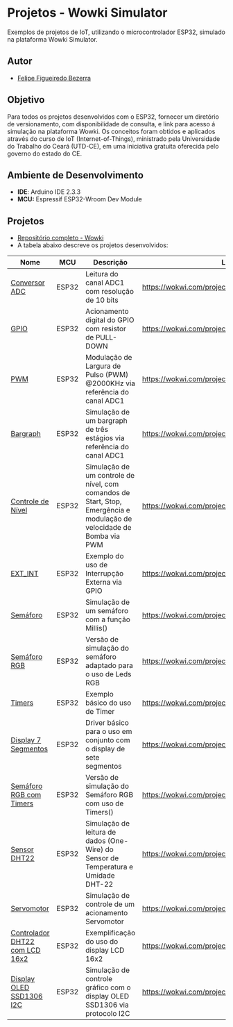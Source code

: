 # Projetos - Wowki Simulator
 Exemplos de projetos de IoT, utilizando o microcontrolador ESP32, simulado na plataforma Wowki Simulator.

## Autor
- [Felipe Figueiredo Bezerra](https://github.com/FigFelipe)

## Objetivo
Para todos os projetos desenvolvidos com o ESP32, fornecer um diretório de versionamento, com disponibilidade de consulta, e link para acesso á simulação na plataforma Wowki.
Os conceitos foram obtidos e aplicados através do curso de IoT (Internet-of-Things), ministrado pela Universidade do Trabalho do Ceará (UTD-CE), em uma iniciativa gratuita oferecida pelo governo do estado do CE. 


## Ambiente de Desenvolvimento

 - **IDE**: Arduino IDE 2.3.3
 - **MCU:** Espressif ESP32-Wroom Dev Module

## Projetos
- [Repositório completo - Wowki](https://wokwi.com/makers/figfelipe)
- A tabela abaixo descreve os projetos desenvolvidos:

| Nome | MCU | Descrição | Link |
|------------------|--------|-----------|-----------------|
| [Conversor ADC](https://github.com/FigFelipe/projetos-wowki/blob/main/Conversor_AD/sketch.ino) | ESP32 | Leitura do canal ADC1 com resolução de 10 bits | https://wokwi.com/projects/407508704706618369 |
| [GPIO](https://github.com/FigFelipe/projetos-wowki/blob/main/GPIO/sketch.ino) | ESP32 | Acionamento digital do GPIO com resistor de PULL-DOWN | https://wokwi.com/projects/407592026150523905 |
| [PWM](https://github.com/FigFelipe/projetos-wowki/blob/main/PWM/sketch.ino) | ESP32 | Modulação de Largura de Pulso (PWM) @2000KHz via referência do canal ADC1 | https://wokwi.com/projects/408046552823979009 |
| [Bargraph](https://github.com/FigFelipe/projetos-wowki/blob/main/Bargraph/sketch.ino) | ESP32 | Simulação de um bargraph de três estágios via referência do canal ADC1 | https://wokwi.com/projects/408227679887986689 |
| [Controle de Nível](https://github.com/FigFelipe/projetos-wowki/blob/main/Controle_nivel_reservatorio/sketch.ino) | ESP32 | Simulação de um controle de nível, com comandos de Start, Stop, Emergência e modulação de velocidade de Bomba via PWM | https://wokwi.com/projects/408227679887986689 |
| [EXT_INT](https://github.com/FigFelipe/projetos-wowki/blob/main/Interrupcao_externa/sketch.ino) | ESP32 | Exemplo do uso de Interrupção Externa via GPIO | https://wokwi.com/projects/408593008650764289 |
| [Semáforo](https://github.com/FigFelipe/projetos-wowki/blob/main/Semaforo_ESP32/sketch.ino) | ESP32 | Simulação de um semáforo com a função Millis() | https://wokwi.com/projects/408824913068190721 |
| [Semáforo RGB](https://github.com/FigFelipe/projetos-wowki/blob/main/Semaforo_RBG_ESP32/sketch.ino) | ESP32 | Versão de simulação do semáforo adaptado para o uso de Leds RGB | https://wokwi.com/projects/408842027006195713 |
| [Timers](https://github.com/FigFelipe/projetos-wowki/blob/main/Timers/sketch.ino) | ESP32 | Exemplo básico do uso de Timer | https://wokwi.com/projects/408863497444843521 |
| [Display 7 Segmentos](https://github.com/FigFelipe/projetos-wowki/blob/main/Display_7Segmentos/sketch.ino) | ESP32 | Driver básico para o uso em conjunto com o display de sete segmentos | https://wokwi.com/projects/408952097978715137 |
| [Semáforo RGB com Timers](https://github.com/FigFelipe/projetos-wowki/blob/main/Semaforo_RBG_Timer/sketch.ino) | ESP32 | Versão de simulação do Semáforo RGB com uso de Timers() | https://wokwi.com/projects/409112603760882689 |
| [Sensor DHT22](https://github.com/FigFelipe/projetos-wowki/blob/main/Sensor_DHT22/sketch.ino) | ESP32 | Simulação de leitura de dados (One-Wire) do Sensor de Temperatura e Umidade DHT-22 | https://wokwi.com/projects/409587823577620481 |
| [Servomotor](https://github.com/FigFelipe/projetos-wowki/blob/main/ServoMotor/sketch.ino) | ESP32 | Simulação de controle de um acionamento Servomotor | https://wokwi.com/projects/410041226043289601 |
| [Controlador DHT22 com LCD 16x2](https://github.com/FigFelipe/projetos-wowki/blob/main/Controlador_DHT22/sketch.ino) | ESP32 | Exemplificação do uso do display LCD 16x2 | https://wokwi.com/projects/409860402138119169 |
| [Display OLED SSD1306 I2C](https://github.com/FigFelipe/projetos-wowki/blob/main/OLED_SSD1306_128_64/sketch.ino) | ESP32 | Simulação de controle gráfico com o display OLED SSD1306 via protocolo I2C | https://wokwi.com/projects/410491272771422209 |












